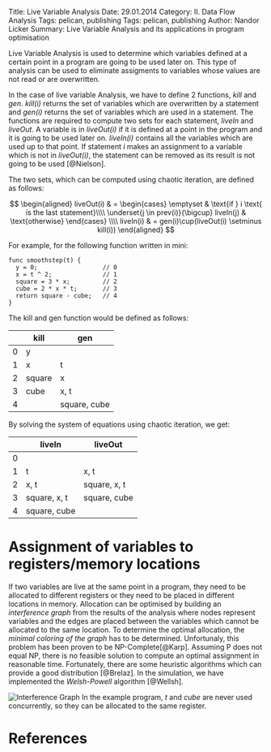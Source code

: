 Title: Live Variable Analysis
Date: 29.01.2014
Category: II. Data Flow Analysis
Tags: pelican, publishing
Tags: pelican, publishing
Author: Nandor Licker
Summary: Live Variable Analysis and its applications in program optimisation

Live Variable Analysis is used to determine which variables defined at a certain
point in a program are going to be used later on. This type of analysis can be
used to eliminate assigments to variables whose values are not read or are
overwritten.

In the case of live variable Analysis, we have to define 2 functions, _kill_ and
_gen_. _kill(i)_ returns the set of variables which are overwritten by a
statement and _gen(i)_ returns the set of variables which are used in a
statement. The functions are required to compute two sets for each statement,
_liveIn_ and _liveOut_. A variable is in _liveOut(i)_ if it is defined at a
point in the program and it is going to be used later on. _liveIn(i)_ contains
all the variables which are used up to that point. If statement _i_ makes an
assignment to a variable which is not in _liveOut(i)_, the statement can be
removed as its result is not going to be used [@Nielson].

The two sets, which can be computed using chaotic iteration, are defined as
follows:

$$
\begin{aligned}
  liveOut(i) & =
    \begin{cases}
      \emptyset & \text{if } i \text{ is the last statement}\\\\
      \underset{j \in prev(i)}{\bigcup} liveIn(j) & \text{otherwise}
    \end{cases} \\\\
  liveIn(i) & = gen(i)\cup(liveOut(i) \setminus kill(i))
\end{aligned}
$$

For example, for the following function written in mini:

    func smoothstep(t) {
      y = 0;                  // 0
      x = t ^ 2;              // 1
      square = 3 * x;         // 2
      cube = 2 * x * t;       // 3
      return square - cube;   // 4
    }

The kill and gen function would be defined as follows:

|   | kill    | gen          |
| - | ------- | ------------ |
| 0 | y       |              |
| 1 | x       | t            |
| 2 | square  | x            |
| 3 | cube    | x, t         |
| 4 |         | square, cube |

By solving the system of equations using chaotic iteration, we get:

|   | liveIn          | liveOut      |
| - | --------------- | ------------ |
| 0 |                 |              |
| 1 | t               | x, t         |
| 2 | x, t            | square, x, t |
| 3 | square, x, t    | square, cube |
| 4 | square, cube    |              |

Assignment of variables to registers/memory locations
=====================================================

If two variables are live at the same point in a program, they need to be
allocated to different registers or they need to be placed in different
locations in memory. Allocation can be optimised by building an
*interference graph* from the results of the analysis where nodes represent
variables and the edges are placed between  the variables which cannot be
allocated to the same location. To determine the optimal allocation, the
*minimal coloring of the graph* has to be  determined. Unfortunaly, this problem
has been proven to be NP-Complete[@Karp]. Assuming P does not equal NP, there is
no feasible solution to compute an optimal assignment in reasonable time.
Fortunately, there are some heuristic algorithms which can provide a good
distribution [@Brelaz]. In the simulation, we have implemented the
*Welsh-Powell* algorithm [@Wellsh].

![Interference Graph](../images/igraph.png)
In the example program, *t* and *cube* are never used concurrently, so they can
be allocated to the same register.

References
==========
[@Nielson "Nielson, Flemming, Hanne R. Nielson, and Chris Hankin. Principles of program analysis. Springer, 1999."]: http://www2.imm.dtu.dk/~hrni/PPA/ppa.html
[@Karp "Karp, Richard M. Reducibility among combinatorial problems. Springer US, 1972."]: http://www.win.tue.nl/~gwoegi/AC/karp-1971.pdf
[@Wellsh "Welsh, D. J., & Powell, M. B. (1967). An upper bound for the chromatic number of a graph and its application to timetabling problems. The Computer Journal, 10(1), 85-86."]: http://comjnl.oxfordjournals.org/content/10/1/85.abstract
[@Brelaz "Brelaz, D. (1979). New methods to color the vertices of a graph. Communications of the ACM, 22(4), 251-256."]: http://dl.acm.org/citation.cfm?id=359101